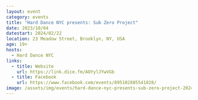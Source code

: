```yaml
---
layout: event
category: events
title: "Hard Dance NYC presents: Sub Zero Project"
date: 2023/10/04
datestart: 2024/02/22
location: 23 Meadow Street, Brooklyn, NY, USA
age: 19+
hosts:
  - Hard Dance NYC
links:
  - title: Website
    url: https://link.dice.fm/AOYylJYwVGb
  - title: Facebook
    url: https://www.facebook.com/events/895102885541828/
image: /assets/img/events/hard-dance-nyc-presents-sub-zero-project-2024.jpg
---
```

